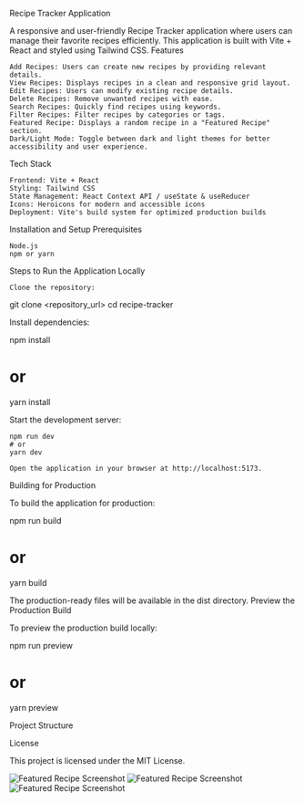 Recipe Tracker Application

A responsive and user-friendly Recipe Tracker application where users can manage their favorite recipes efficiently.
This application is built with Vite + React and styled using Tailwind CSS.
Features

    Add Recipes: Users can create new recipes by providing relevant details.
    View Recipes: Displays recipes in a clean and responsive grid layout.
    Edit Recipes: Users can modify existing recipe details.
    Delete Recipes: Remove unwanted recipes with ease.
    Search Recipes: Quickly find recipes using keywords.
    Filter Recipes: Filter recipes by categories or tags.
    Featured Recipe: Displays a random recipe in a "Featured Recipe" section.
    Dark/Light Mode: Toggle between dark and light themes for better accessibility and user experience.

Tech Stack

    Frontend: Vite + React
    Styling: Tailwind CSS
    State Management: React Context API / useState & useReducer
    Icons: Heroicons for modern and accessible icons
    Deployment: Vite's build system for optimized production builds

Installation and Setup
Prerequisites

    Node.js
    npm or yarn

Steps to Run the Application Locally

    Clone the repository:

git clone <repository_url>
cd recipe-tracker

Install dependencies:

npm install

# or

yarn install

Start the development server:

    npm run dev
    # or
    yarn dev

    Open the application in your browser at http://localhost:5173.

Building for Production

To build the application for production:

npm run build

# or

yarn build

The production-ready files will be available in the dist directory.
Preview the Production Build

To preview the production build locally:

npm run preview

# or

yarn preview

Project Structure

License

This project is licensed under the MIT License.

![Featured Recipe Screenshot](assets/screenshot1.png)
![Featured Recipe Screenshot](assets/screenshot2.png)
![Featured Recipe Screenshot](assets/screenshot3.png)
